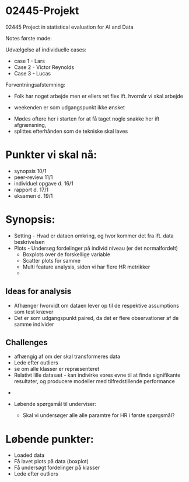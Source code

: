 # 02445-Projekt

02445 Project in statistical evaluation for AI and Data

Notes første møde:

Udvælgelse af individuelle cases:

- case 1 - Lars
- Case 2 - Victor Reynolds
- Case 3 - Lucas

Forventningsafstemning:

- Folk har noget arbejde men er ellers ret flex ift. hvornår vi skal arbejde

* weekenden er som udgangspunkt ikke ønsket

- Mødes oftere her i starten for at få taget nogle snakke her ift afgrænsning,
- splittes efterhånden som de tekniske skal laves

# Punkter vi skal nå:

- synopsis 10/1
- peer-review 11/1
- individuel opgave d. 16/1
- rapport d. 17/1
- eksamen d. 19/1

# Synopsis:

- Setting - Hvad er dataen omkring, og hvor kommer det fra ift. data beskrivelsen
- Plots - Undersøg fordelinger på individ niveau (er det normalfordelt)
  - Boxplots over de forskellige variable
  - Scatter plots for samme
  - Multi feature analysis, siden vi har flere HR metrikker
  - 
## Ideas for analysis

  * Afhænger hvorvidt om dataen lever op til de respektive assumptions som test kræver
  * Det er som udgangspunkt paired, da det er flere observationer af de samme individer

## Challenges

  * afhængig af om der skal transformeres data
  * Lede efter outliers
  * se om alle klasser er repræsenteret
  * Relativt lille datasæt - kan indivirke vores evne til at finde signifikante resultater, og producere modeller med tilfredstillende performance

-

- Løbende spørgsmål til underviser:

  * Skal vi undersøger alle alle paramtre for HR i første spørgsmål?

# Løbende punkter:

- Loaded data
- Få lavet plots på data (boxplot)
- Få undersøgt fordelinger på klasser
- Lede efter outliers


